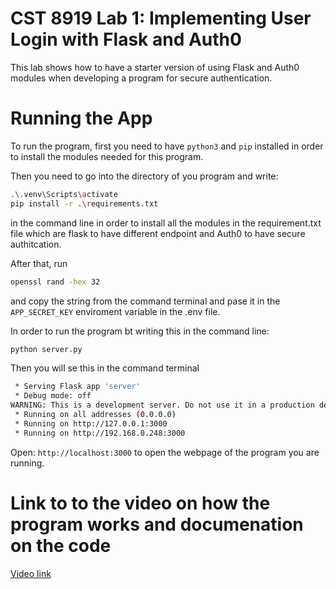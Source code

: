 # CST 8919 Lab 1: Implementing User Login with Flask and Auth0

This lab shows how to have a starter version of using Flask and Auth0 modules when developing a program for secure authentication.

# Running the App

To run the program, first you need to have `python3` and `pip` installed in order to install the modules needed for this program.

Then you need to go into the directory of you program and write:

```bash
.\.venv\Scripts\activate
pip install -r .\requirements.txt
```

in the command line in order to install all the modules in the requirement.txt file which are flask to have different endpoint and Auth0 to have secure authitcation.

After that, run 

```bash
openssl rand -hex 32
```
and copy the string from the command terminal and pase it in the `APP_SECRET_KEY` enviroment variable in the .env file.

In order to run the program bt writing this in the command line:

```bash
python server.py
```

Then you will se this in the command terminal 

```bash
 * Serving Flask app 'server'
 * Debug mode: off
WARNING: This is a development server. Do not use it in a production deployment. Use a production WSGI server instead.
 * Running on all addresses (0.0.0.0)
 * Running on http://127.0.0.1:3000
 * Running on http://192.168.0.248:3000
```

Open: `http://localhost:3000` to open the webpage of the program you are running.

# Link to to the video on how the program works and documenation on the code

[Video link](https://www.youtube.com/watch?v=3reTzkSjqlU)